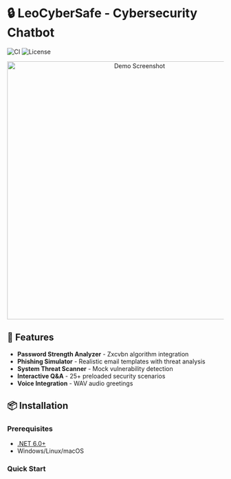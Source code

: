 # 🔒 LeoCyberSafe - Cybersecurity Chatbot 
![CI](https://github.com/VanNiekerkJoe/LeoCyberSafe/actions/workflows/dotnet.yml/badge.svg)
![License](https://img.shields.io/badge/license-MIT-blue.svg)

<div align="center">
  <img src="https://github.com/VanNiekerkJoe/LeoCyberSafe/blob/main/Assets/screenshot.png?raw=true" width="600" alt="Demo Screenshot">
</div>

## 🚀 Features
- **Password Strength Analyzer** - Zxcvbn algorithm integration
- **Phishing Simulator** - Realistic email templates with threat analysis
- **System Threat Scanner** - Mock vulnerability detection
- **Interactive Q&A** - 25+ preloaded security scenarios
- **Voice Integration** - WAV audio greetings

## 📦 Installation
### Prerequisites
- [.NET 6.0+](https://dotnet.microsoft.com/download)
- Windows/Linux/macOS

### Quick Start
```bash
